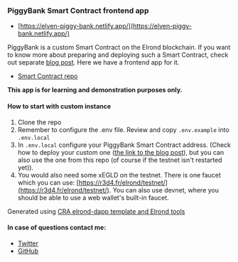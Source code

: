 ### PiggyBank Smart Contract frontend app

- [https://elven-piggy-bank.netlify.app/](https://elven-piggy-bank.netlify.app/)

PiggyBank is a custom Smart Contract on the Elrond blockchain. If you want to know more about preparing and deploying such a Smart Contract, check out separate [blog post](https://www.julian.io/articles/elrond-smart-contracts.html). Here we have a frontend app for it. 

- [Smart Contract repo](https://github.com/juliancwirko/elrond-simple-sc)

**This app is for learning and demonstration purposes only.**

#### How to start with custom instance

1. Clone the repo
1. Remember to configure the .env file. Review and copy `.env.example` into `.env.local`
2. In `.env.local` configure your PiggyBank Smart Contract address. (Check how to deploy your custom one ([the link to the blog post](https://www.julian.io/articles/elrond-smart-contracts.html)), but you can also use the one from this repo (of course if the testnet isn't restarted yet)).
3. You would also need some xEGLD on the testnet. There is one faucet which you can use: [https://r3d4.fr/elrond/testnet/](https://r3d4.fr/elrond/testnet/). You can also use devnet, where you should be able to use a web wallet's built-in faucet.
 
Generated using [CRA elrond-dapp template and Elrond tools](https://www.npmjs.com/package/cra-template-elrond-dapp)

 #### In case of questions contact me: 

 - [Twitter](https://twitter.com/JulianCwirko)
 - [GitHub](https://github.com/juliancwirko)
